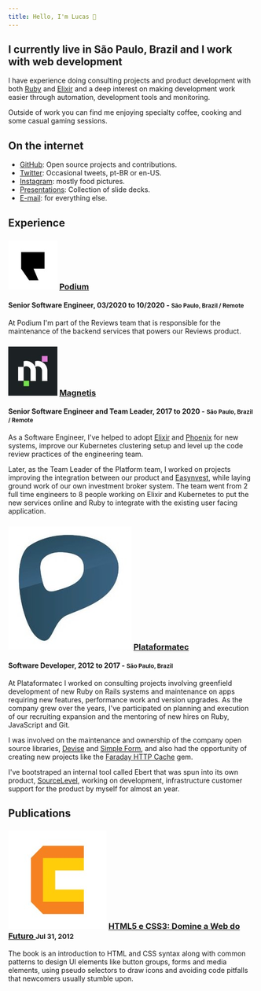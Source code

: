 ```yaml
---
title: Hello, I'm Lucas 👋
---
```


## I currently live in São Paulo, Brazil and I work with web development

I have experience doing consulting projects and product development with both [Ruby](http://www.ruby-lang.org)
and [Elixir](https://elixir-lang.org) and a deep interest on making development work
easier through automation, development tools and monitoring.

Outside of work you can find me enjoying specialty coffee, cooking and some casual
gaming sessions.

## On the internet

* [GitHub](https://github.com/lucasmazza): Open source projects and contributions.
* [Twitter](https://twitter.com/lucasmazza): Occasional tweets, pt-BR or en-US.
* [Instagram](https://instagram.com/lucasmazza): mostly food pictures.
* [Presentations](/presentations/): Collection of slide decks.
* [E-mail](mailto:lucasmazza@hey.com): for everything else.

## Experience

<h3 class='heading-with-icon'>
  <img src='/images/companies/podium.jpg' class='company-icon'>
  <a href='https://podium.com'>Podium</a>
</h3>

#### Senior Software Engineer, 03/2020 to 10/2020 - <small>São Paulo, Brazil / Remote</small>

At Podium I'm part of the Reviews team that is responsible for the maintenance of
the backend services that powers our Reviews product.

<h3 class='heading-with-icon'>
  <img src='/images/companies/magnetis.jpg' class='company-icon'>
  <a href='https://magnetis.com.br'>Magnetis</a>
</h3>

#### Senior Software Engineer and Team Leader, 2017 to 2020 - <small>São Paulo, Brazil / Remote</small>

As a Software Engineer, I've helped to adopt [Elixir](https://elixir-lang.org) and [Phoenix](http://www.phoenixframework.org)
for new systems, improve our Kubernetes clustering setup and level up the code
review practices of the engineering team.

Later, as the Team Leader of the Platform team, I worked on projects improving
the integration between our product and [Easynvest](https://easynvest.com.br),
while laying ground work of our own investment broker system. The team went from
2 full time engineers to 8 people working on Elixir and Kubernetes to put the
new services online and Ruby to integrate with the existing user facing application.

<h3 class='heading-with-icon'>
  <img src='/images/companies/plataformatec.jpg' class='company-icon'>
  <a href='https://linkedin.com/company/plataformatec'>Plataformatec</a>
</h3>

#### Software Developer, 2012 to 2017 - <small>São Paulo, Brazil</small>

At Plataformatec I worked on consulting projects involving greenfield development
of new Ruby on Rails systems and maintenance on apps requiring new features,
performance work and version upgrades. As the company grew over the years, I've
participated on planning and execution of our recruiting expansion and the mentoring
of new hires on Ruby, JavaScript and Git.

I was involved on the maintenance and ownership of the company open source libraries,
[Devise](https://github.com/heartcombo/devise) and [Simple Form](https://github.com/heartcombo/simple_form),
and also had the opportunity of creating new projects like the [Faraday HTTP Cache](https://github.com/sourcelevel/faraday-http-cache) gem.

I've bootstraped an internal tool called Ebert that was spun into its own product,
[SourceLevel](https://sourcelevel.io), working on development, infrastructure
customer support for the product by myself for almost an year.

## Publications

<h3 class='heading-with-icon'>
  <img src='/images/companies/cdc.jpg' class='company-icon'>
  <a href='https://https://www.casadocodigo.com.br/products/livro-html-css'>
  HTML5 e CSS3: Domine a Web do Futuro
  </a>
  <small>Jul 31, 2012</small>
</h3>


The book is an introduction to HTML and CSS syntax along with common patterns to
design UI elements like button groups, forms and media elements, using pseudo
selectors to draw icons and avoiding code pitfalls that newcomers usually stumble
upon.
